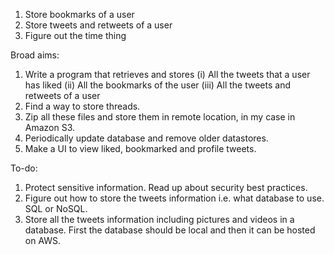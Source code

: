 1. Store bookmarks of a user
2. Store tweets and retweets of a user
3. Figure out the time thing


Broad aims:
1. Write a program that retrieves and stores
(i) All the tweets that a user has liked
(ii) All the bookmarks of the user
(iii) All the tweets and retweets of a user
3. Find a way to store threads.
2. Zip all these files and store them in remote location, in my case in Amazon S3.
3. Periodically update database and remove older datastores. 
4. Make a UI to view liked, bookmarked and profile tweets.


To-do:
1. Protect sensitive information. Read up about security best practices.
2. Figure out how to store the tweets information i.e. what database to use. SQL or NoSQL. 
2. Store all the tweets information including pictures and videos in a database. First the database should be local and then it can be hosted on AWS.
